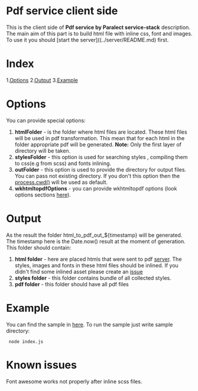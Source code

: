 Pdf service client side
===========
This is the client side of **Pdf service by Paralect service-stack** description.
The main aim of this part is to build html file with inline css, font and images.
To use it you should [start the server]((../server/README.md) first.

Index
===========
 1.[Options](#options)
 2.[Output](#output)
 3.[Example](#example)

Options
===========
You can provide special options:
  1. **htmlFolder** - is the folder where html files are located.
  These html files will be used in pdf transformation.
  This mean that for each html in the folder appropriate pdf will be generated.
  **Note:** Only the first layer of directory will be taken.
  2. **stylesFolder** - this option is used for searching styles , compiling them to css(e.g from scss) and fonts inlining.
  3. **outFolder** - this option is used to provide the directory for output files. You can pass not existing directory.
  If you don't this option then the [process.cwd()](https://nodejs.org/api/process.html#process_process_cwd) will be used as default.
  4. **wkhtmltopdfOptions** - you can provide wkhtmltopdf options (look options sections [here](https://www.npmjs.com/package/wkhtmltopdf)).

Output
===========
As the result the folder html_to_pdf_out_${timestamp} will be generated.
The timestamp here is the Date.now() result at the moment of generation.
This folder should contain:
 1. **html folder** - here are placed htmls that were sent to pdf [server](../server/README.md).
  The styles, images and fonts in these html files should be inlined.
  If you didn't find some inlined asset please create an [issue](https://github.com/startupsummer/service-stack/issues)
 2. **styles folder** - this folder contains bundle of all collected styles.
 3. **pdf folder** - this folder should have all pdf files

Example
===========
You can find the sample in [here](./sample). To run the sample just write sample directory:
```
 node index.js
```
Known issues
===========
Font awesome works not properly after inline scss files.
